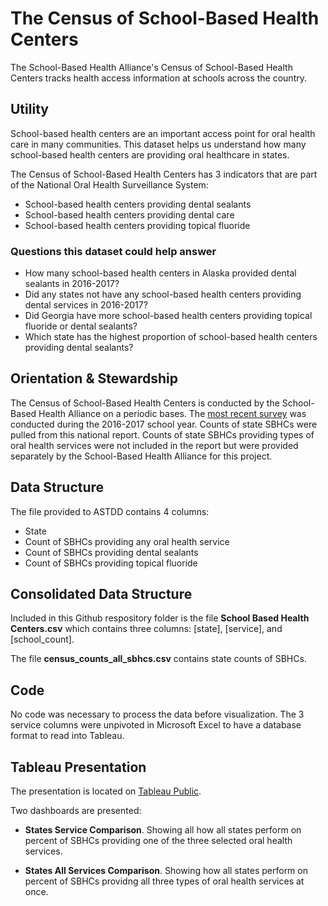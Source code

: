 # The Census of School-Based Health Centers

The School-Based Health Alliance's Census of School-Based Health Centers tracks health access information at schools across the country. 

## Utility

School-based health centers are an important access point for oral health care in many communities. This dataset helps us understand how many school-based health centers are providing oral healthcare in states.

The Census of School-Based Health Centers has 3 indicators that are part of the National Oral Health Surveillance System:
* School-based health centers providing dental sealants
* School-based health centers providing dental care
* School-based health centers providing topical fluoride

### Questions this dataset could help answer

* How many school-based health centers in Alaska provided dental sealants in 2016-2017?
* Did any states not have any school-based health centers providing dental services in 2016-2017?
* Did Georgia have more school-based health centers providing topical fluoride or dental sealants?
* Which state has the highest proportion of school-based health centers providing dental sealants?

## Orientation & Stewardship  

The Census of School-Based Health Centers is conducted by the School-Based Health Alliance on a periodic bases. The [most recent survey](https://www.sbh4all.org/wp-content/uploads/2019/05/2016-17-Census-Report-Final.pdf) was conducted during the 2016-2017 school year. Counts of state SBHCs were pulled from this national report. Counts of state SBHCs providing types of oral health services were not included in the report but were provided separately by the School-Based Health Alliance for this project.

## Data Structure

The file provided to ASTDD contains 4 columns: 
* State
* Count of SBHCs providing any oral health service
* Count of SBHCs providing dental sealants
* Count of SBHCs providing topical fluoride

## Consolidated Data Structure

Included in this Github respository folder is the file **School Based Health Centers.csv** which contains three columns: [state], [service], and [school_count].

The file **census_counts_all_sbhcs.csv** contains state counts of SBHCs. 

## Code

No code was necessary to process the data before visualization. The 3 service columns were unpivoted in Microsoft Excel to have a database format to read into Tableau.

## Tableau Presentation

The presentation is located on [Tableau Public](https://public.tableau.com/profile/association.of.state.territorial.dental.directors#!/vizhome/CensusofSchool-BasedHealthCenters/Orientation).

Two dashboards are presented:

* **States Service Comparison**. Showing all how all states perform on percent of SBHCs providing one of the three selected oral health services.

* **States All Services Comparison**. Showing how all states perform on percent of SBHCs providng all three types of oral health services at once.



